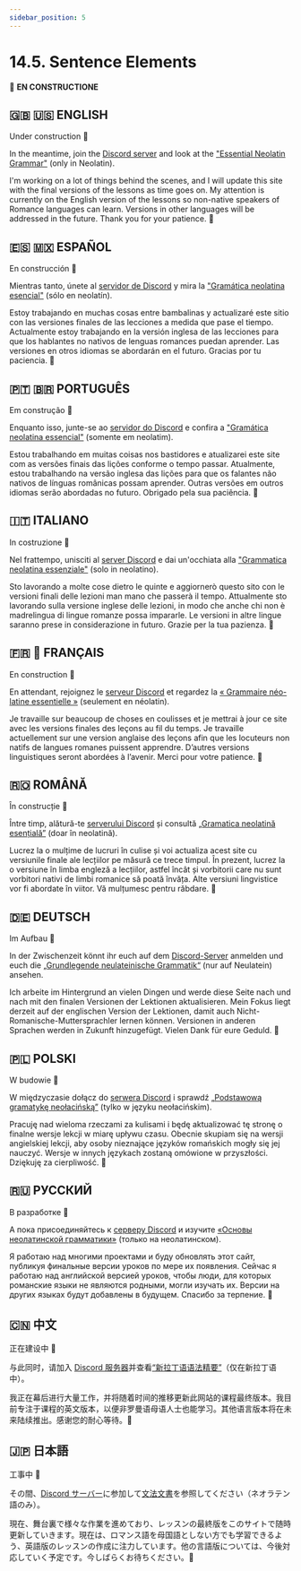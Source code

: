 ```yaml
---
sidebar_position: 5
---
```


# 14.5. Sentence Elements
🚧 **EN CONSTRUCTIONE**

## 🇬🇧 🇺🇸 ENGLISH
Under construction 🙂

In the meantime, join the [Discord server](https://discord.gg/d6rX7DQ9mF) and look at the ["Essential Neolatin Grammar"](https://drive.google.com/file/d/1GyxCbwnWDZKEcV_v0EUyLEaLr3VKktd0/view?usp=sharing) (only in Neolatin).

I'm working on a lot of things behind the scenes, and I will update this site with the final versions of the lessons as time goes on. My attention is currently on the English version of the lessons so non-native speakers of Romance languages can learn. Versions in other languages will be addressed in the future. Thank you for your patience. 🙏

## 🇪🇸 🇲🇽 ESPAÑOL
En construcción 🙂

Mientras tanto, únete al [servidor de Discord](https://discord.gg/d6rX7DQ9mF) y mira la ["Gramática neolatina esencial"](https://drive.google.com/file/d/1GyxCbwnWDZKEcV_v0EUyLEaLr3VKktd0/view?usp=sharing) (sólo en neolatín).

Estoy trabajando en muchas cosas entre bambalinas y actualizaré este sitio con las versiones finales de las lecciones a medida que pase el tiempo. Actualmente estoy trabajando en la versión inglesa de las lecciones para que los hablantes no nativos de lenguas romances puedan aprender. Las versiones en otros idiomas se abordarán en el futuro. Gracias por tu paciencia. 🙏

## 🇵🇹 🇧🇷 PORTUGUÊS
Em construção 🙂

Enquanto isso, junte-se ao [servidor do Discord](https://discord.gg/d6rX7DQ9mF) e confira a ["Gramática neolatina essencial"](https://drive.google.com/file/d/1GyxCbwnWDZKEcV_v0EUyLEaLr3VKktd0/view?usp=sharing) (somente em neolatim).

Estou trabalhando em muitas coisas nos bastidores e atualizarei este site com as versões finais das lições conforme o tempo passar. Atualmente, estou trabalhando na versão inglesa das lições para que os falantes não nativos de línguas românicas possam aprender. Outras versões em outros idiomas serão abordadas no futuro. Obrigado pela sua paciência. 🙏

## 🇮🇹 ITALIANO
In costruzione 🙂

Nel frattempo, unisciti al [server Discord](https://discord.gg/d6rX7DQ9mF) e dai un'occhiata alla ["Grammatica neolatina essenziale"](https://drive.google.com/file/d/1GyxCbwnWDZKEcV_v0EUyLEaLr3VKktd0/view?usp=sharing) (solo in neolatino).

Sto lavorando a molte cose dietro le quinte e aggiornerò questo sito con le versioni finali delle lezioni man mano che passerà il tempo. Attualmente sto lavorando sulla versione inglese delle lezioni, in modo che anche chi non è madrelingua di lingue romanze possa impararle. Le versioni in altre lingue saranno prese in considerazione in futuro. Grazie per la tua pazienza. 🙏

## 🇫🇷 🏴󠁣󠁡󠁱󠁣󠁿 FRANÇAIS
En construction 🙂

En attendant, rejoignez le [serveur Discord](https://discord.gg/d6rX7DQ9mF) et regardez la [« Grammaire néo-latine essentielle »](https://drive.google.com/file/d/1GyxCbwnWDZKEcV_v0EUyLEaLr3VKktd0/view?usp=sharing) (seulement en néolatin).

Je travaille sur beaucoup de choses en coulisses et je mettrai à jour ce site avec les versions finales des leçons au fil du temps. Je travaille actuellement sur une version anglaise des leçons afin que les locuteurs non natifs de langues romanes puissent apprendre. D’autres versions linguistiques seront abordées à l’avenir. Merci pour votre patience. 🙏

## 🇷🇴 ROMÂNĂ
În construcție 🙂

Între timp, alătură-te [serverului Discord](https://discord.gg/d6rX7DQ9mF) și consultă [„Gramatica neolatină esențială”](https://drive.google.com/file/d/1GyxCbwnWDZKEcV_v0EUyLEaLr3VKktd0/view?usp=sharing) (doar în neolatină).

Lucrez la o mulțime de lucruri în culise și voi actualiza acest site cu versiunile finale ale lecțiilor pe măsură ce trece timpul. În prezent, lucrez la o versiune în limba engleză a lecțiilor, astfel încât și vorbitorii care nu sunt vorbitori nativi de limbi romanice să poată învăța. Alte versiuni lingvistice vor fi abordate în viitor. Vă mulțumesc pentru răbdare. 🙏

## 🇩🇪 DEUTSCH
Im Aufbau 🙂

In der Zwischenzeit könnt ihr euch auf dem [Discord-Server](https://discord.gg/d6rX7DQ9mF) anmelden und euch die [„Grundlegende neulateinische Grammatik“](https://drive.google.com/file/d/1GyxCbwnWDZKEcV_v0EUyLEaLr3VKktd0/view?usp=sharing) (nur auf Neulatein) ansehen.

Ich arbeite im Hintergrund an vielen Dingen und werde diese Seite nach und nach mit den finalen Versionen der Lektionen aktualisieren. Mein Fokus liegt derzeit auf der englischen Version der Lektionen, damit auch Nicht-Romanische-Muttersprachler lernen können. Versionen in anderen Sprachen werden in Zukunft hinzugefügt. Vielen Dank für eure Geduld. 🙏

## 🇵🇱 POLSKI
W budowie 🙂

W międzyczasie dołącz do [serwera Discord](https://discord.gg/d6rX7DQ9mF) i sprawdź [„Podstawową gramatykę neołacińską”](https://drive.google.com/file/d/1GyxCbwnWDZKEcV_v0EUyLEaLr3VKktd0/view?usp=sharing) (tylko w języku neołacińskim).

Pracuję nad wieloma rzeczami za kulisami i będę aktualizować tę stronę o finalne wersje lekcji w miarę upływu czasu. Obecnie skupiam się na wersji angielskiej lekcji, aby osoby nieznające języków romańskich mogły się jej nauczyć. Wersje w innych językach zostaną omówione w przyszłości. Dziękuję za cierpliwość. 🙏


## 🇷🇺 РУССКИЙ
В разработке 🙂

А пока присоединяйтесь к [серверу Discord](https://discord.gg/d6rX7DQ9mF) и изучите [«Основы неолатинской грамматики»](https://drive.google.com/file/d/1GyxCbwnWDZKEcV_v0EUyLEaLr3VKktd0/view?usp=sharing) (только на неолатинском).

Я работаю над многими проектами и буду обновлять этот сайт, публикуя финальные версии уроков по мере их появления. Сейчас я работаю над английской версией уроков, чтобы люди, для которых романские языки не являются родными, могли изучать их. Версии на других языках будут добавлены в будущем. Спасибо за терпение. 🙏

## 🇨🇳 中文
正在建设中 🙂

与此同时，请加入 [Discord 服务器](https://discord.gg/d6rX7DQ9mF)并查看[“新拉丁语语法精要”](https://drive.google.com/file/d/1GyxCbwnWDZKEcV_v0EUyLEaLr3VKktd0/view?usp=sharing)（仅在新拉丁语中）。

我正在幕后进行大量工作，并将随着时间的推移更新此网站的课程最终版本。我目前专注于课程的英文版本，以便非罗曼语母语人士也能学习。其他语言版本将在未来陆续推出。感谢您的耐心等待。🙏

## 🇯🇵 日本語
工事中 🙂

その間、[Discord サーバー](https://discord.gg/d6rX7DQ9mF)に参加して[文法文書](https://drive.google.com/file/d/1GyxCbwnWDZKEcV_v0EUyLEaLr3VKktd0/view?usp=sharing)を参照してください（ネオラテン語のみ）。

現在、舞台裏で様々な作業を進めており、レッスンの最終版をこのサイトで随時更新していきます。現在は、ロマンス語を母国語としない方でも学習できるよう、英語版のレッスンの作成に注力しています。他の言語版については、今後対応していく予定です。今しばらくお待ちください。🙏
